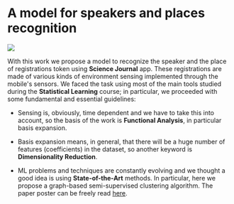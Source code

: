 # A model for speakers and places recognition

![](https://nikegroup.it/wp-content/uploads/2017/12/artificial-intelligence.jpg)

With this work we propose a model to recognize the speaker and the place of registrations token using **Science Journal** app. These registrations are made of various kinds of environment sensing implemented through the mobile's sensors.  We faced the task using most of the main tools studied during the **Statistical Learning** course; in particular, we proceeded with some fundamental and essential guidelines:

- Sensing is, obviously, time dependent and we have to take this into account, so the basis of the work is **Functional Analysis**, in particular basis expansion.

- Basis expansion means, in general, that there will be a huge number of features (coefficients) in the dataset, so another keyword is **Dimensionality Reduction**.

- ML problems and techniques are constantly evolving and we thought a good idea is using **State-of-the-Art** methods. In particular, here we propose a graph-based semi-supervised clustering algorithm. The paper poster can be freely read [here](https://sigport.org/sites/default/files/docs/PosterGlobalSip_2.pdf).
